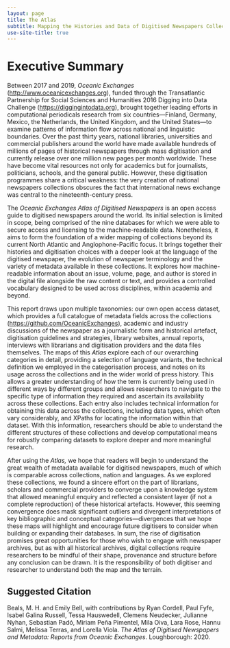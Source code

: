 ```yaml
---
layout: page
title: The Atlas
subtitle: Mapping the Histories and Data of Digitised Newspapers Collections Around the World
use-site-title: true
---
```

# Executive Summary

Between 2017 and 2019, *Oceanic Exchanges*
(http://www.oceanicexchanges.org), funded through the Transatlantic
Partnership for Social Sciences and Humanities 2016 Digging into Data
Challenge (https://diggingintodata.org), brought together leading
efforts in computational periodicals research from six
countries—Finland, Germany, Mexico, the Netherlands, the United
Kingdom, and the United States—to examine patterns of information flow
across national and linguistic boundaries. Over the past thirty years,
national libraries, universities and commercial publishers around the
world have made available hundreds of millions of pages of historical
newspapers through mass digitisation and currently release over one
million new pages per month worldwide. These have become vital resources
not only for academics but for journalists, politicians, schools, and
the general public. However, these digitisation programmes share a
critical weakness: the very creation of national newspapers collections
obscures the fact that international news exchange was central to the
nineteenth-century press.

The *Oceanic Exchanges Atlas of Digitised Newspapers* is an open access
guide to digitised newspapers around the world. Its initial selection is
limited in scope, being comprised of the nine databases for which we
were able to secure access and licensing to the machine-readable data.
Nonetheless, it aims to form the foundation of a wider mapping of
collections beyond its current North Atlantic and Anglophone-Pacific
focus. It brings together their histories and digitisation choices with
a deeper look at the language of the digitised newspaper, the evolution
of newspaper terminology and the variety of metadata available in these
collections. It explores how machine-readable information about an
issue, volume, page, and author is stored in the digital file alongside
the raw content or text, and provides a controlled vocabulary designed
to be used across disciplines, within academia and beyond.

This report draws upon multiple taxonomies: our own open access dataset,
which provides a full catalogue of metadata fields across the
collections (https://github.com/OceanicExchanges), academic and industry
discussions of the newspaper as a journalistic form and historical
artefact, digitisation guidelines and strategies, library websites,
annual reports, interviews with librarians and digitisation providers
and the data files themselves. The maps of this *Atlas* explore each of
our overarching categories in detail, providing a selection of language
variants, the technical definition we employed in the categorisation
process, and notes on its usage across the collections and in the wider
world of press history. This allows a greater understanding of how the
term is currently being used in different ways by different groups and
allows researchers to navigate to the specific type of information they
required and ascertain its availability across these collections. Each
entry also includes technical information for obtaining this data across
the collections, including data types, which often vary considerably,
and XPaths for locating the information within that dataset. With this
information, researchers should be able to understand the different
structures of these collections and develop computational means for
robustly comparing datasets to explore deeper and more meaningful
research.

After using the *Atlas,* we hope that readers will begin to understand
the great wealth of metadata available for digitised newspapers, much of
which is comparable across collections, nation and languages. As we
explored these collections, we found a sincere effort on the part of
librarians, scholars and commercial providers to converge upon a
knowledge system that allowed meaningful enquiry and reflected a
consistent layer (if not a complete reproduction) of these historical
artefacts. However, this seeming convergence does mask significant
outliers and divergent interpretations of key bibliographic and
conceptual categories—divergences that we hope these maps will highlight
and encourage future digitisers to consider when building or expanding
their databases. In sum, the rise of digitisation promises great
opportunities for those who wish to engage with newspaper archives, but
as with all historical archives, digital collections require researchers
to be mindful of their shape, provenance and structure before any
conclusion can be drawn. It is the responsibility of both digitiser and
researcher to understand both the map and the terrain.

## Suggested Citation

Beals, M. H. and Emily Bell, with contributions by Ryan Cordell, Paul
Fyfe, Isabel Galina Russell, Tessa Hauswedell, Clemens Neudecker,
Julianne Nyhan, Sebastian Padó, Miriam Peña Pimentel, Mila Oiva, Lara
Rose, Hannu Salmi, Melissa Terras, and Lorella Viola. *The Atlas of
Digitised Newspapers and Metadata: Reports from Oceanic Exchanges*.
Loughborough: 2020.
